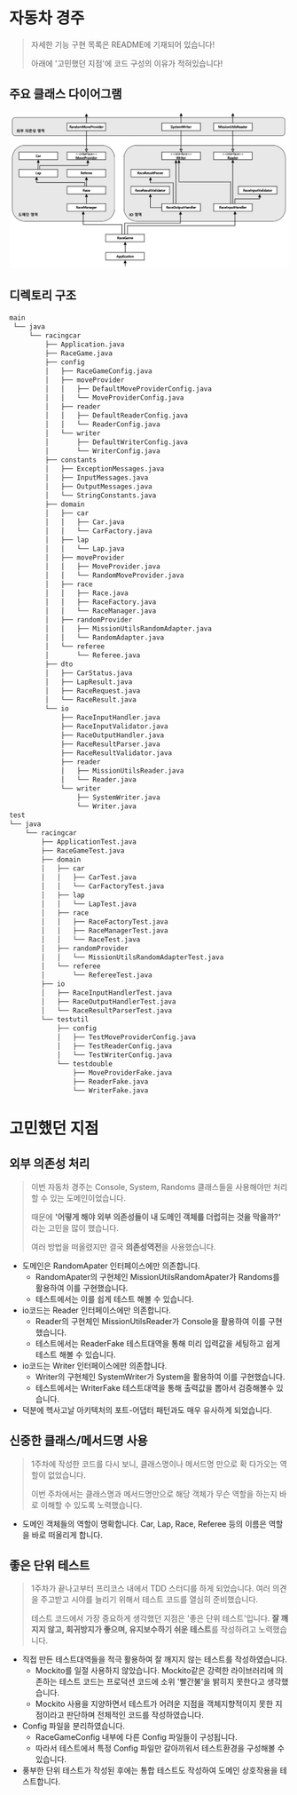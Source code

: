 # 자동차 경주

> 자세한 기능 구현 목록은 README에 기재되어 있습니다!
>
> 아래에 '고민했던 지점'에 코드 구성의 이유가 적혀있습니다!

## 주요 클래스 다이어그램

![클래스 다이어그램](img.png)

## 디렉토리 구조

```text
main
 └── java
     └── racingcar
         ├── Application.java
         ├── RaceGame.java
         ├── config
         │   ├── RaceGameConfig.java
         │   ├── moveProvider
         │   │   ├── DefaultMoveProviderConfig.java
         │   │   └── MoveProviderConfig.java
         │   ├── reader
         │   │   ├── DefaultReaderConfig.java
         │   │   └── ReaderConfig.java
         │   └── writer
         │       ├── DefaultWriterConfig.java
         │       └── WriterConfig.java
         ├── constants
         │   ├── ExceptionMessages.java
         │   ├── InputMessages.java
         │   ├── OutputMessages.java
         │   └── StringConstants.java
         ├── domain
         │   ├── car
         │   │   ├── Car.java
         │   │   └── CarFactory.java
         │   ├── lap
         │   │   └── Lap.java
         │   ├── moveProvider
         │   │   ├── MoveProvider.java
         │   │   └── RandomMoveProvider.java
         │   ├── race
         │   │   ├── Race.java
         │   │   ├── RaceFactory.java
         │   │   └── RaceManager.java
         │   ├── randomProvider
         │   │   ├── MissionUtilsRandomAdapter.java
         │   │   └── RandomAdapter.java
         │   └── referee
         │       └── Referee.java
         ├── dto
         │   ├── CarStatus.java
         │   ├── LapResult.java
         │   ├── RaceRequest.java
         │   └── RaceResult.java
         └── io
             ├── RaceInputHandler.java
             ├── RaceInputValidator.java
             ├── RaceOutputHandler.java
             ├── RaceResultParser.java
             ├── RaceResultValidator.java
             ├── reader
             │   ├── MissionUtilsReader.java
             │   └── Reader.java
             └── writer
                 ├── SystemWriter.java
                 └── Writer.java
test
└── java
    └── racingcar
        ├── ApplicationTest.java
        ├── RaceGameTest.java
        ├── domain
        │   ├── car
        │   │   ├── CarTest.java
        │   │   └── CarFactoryTest.java
        │   ├── lap
        │   │   └── LapTest.java
        │   ├── race
        │   │   ├── RaceFactoryTest.java
        │   │   ├── RaceManagerTest.java
        │   │   └── RaceTest.java
        │   ├── randomProvider
        │   │   └── MissionUtilsRandomAdapterTest.java
        │   └── referee
        │       └── RefereeTest.java
        ├── io
        │   ├── RaceInputHandlerTest.java
        │   ├── RaceOutputHandlerTest.java
        │   └── RaceResultParserTest.java
        └── testutil
            ├── config
            │   ├── TestMoveProviderConfig.java
            │   ├── TestReaderConfig.java
            │   └── TestWriterConfig.java
            └── testdouble
                ├── MoveProviderFake.java
                ├── ReaderFake.java
                └── WriterFake.java
```

# 고민했던 지점

## 외부 의존성 처리

> 이번 자동차 경주는 Console, System, Randoms 클래스들을 사용해야만 처리할 수 있는 도메인이었습니다.
>
> 때문에 **'어떻게 해야 외부 의존성들이 내 도메인 객체를 더럽히는 것을 막을까?'** 라는 고민을 많이 했습니다.
>
> 여러 방법을 떠올렸지만 결국 **의존성역전**을 사용했습니다.

- 도메인은 RandomApater 인터페이스에만 의존합니다.
  - RandomApater의 구현체인 MissionUtilsRandomApater가 Randoms를 활용하여 이를 구현했습니다.
  - 테스트에서는 이를 쉽게 테스트 해볼 수 있습니다.
- io코드는 Reader 인터페이스에만 의존합니다.
  - Reader의 구현체인 MissionUtilsReader가 Console을 활용하여 이를 구현했습니다.
  - 테스트에서는 ReaderFake 테스트대역을 통해 미리 입력값을 세팅하고 쉽게 테스트 해볼 수 있습니다.
- io코드는 Writer 인터페이스에만 의존합니다.
  - Writer의 구현체인 SystemWriter가 System을 활용하여 이를 구현했습니다.
  - 테스트에서는 WriterFake 테스트대역을 통해 출력값을 뽑아서 검증해볼수 있습니다.
- 덕분에 헥사고날 아키텍처의 포트-어댑터 패턴과도 매우 유사하게 되었습니다.

## 신중한 클래스/메서드명 사용

> 1주차에 작성한 코드를 다시 보니, 클래스명이나 메서드명 만으로 확 다가오는 역할이 없었습니다.
>
> 이번 주차에서는 클래스명과 메서드명만으로 해당 객체가 무슨 역할을 하는지 바로 이해할 수 있도록 노력했습니다.

- 도메인 객체들의 역할이 명확합니다. Car, Lap, Race, Referee 등의 이름은 역할을 바로 떠올리게 합니다.

## 좋은 단위 테스트

> 1주차가 끝나고부터 프리코스 내에서 TDD 스터디를 하게 되었습니다. 여러 의견을 주고받고 시야를 늘리기 위해서 테스트 코드를 열심히 준비했습니다.
>
> 테스트 코드에서 가장 중요하게 생각했던 지점은 '좋은 단위 테스트'입니다. **잘 깨지지 않고, 회귀방지가 좋으며, 유지보수하기 쉬운 테스트**를 작성하려고 노력했습니다.

- 직접 만든 테스트대역들을 적극 활용하여 잘 깨지지 않는 테스트를 작성하였습니다.
  - Mockito를 일절 사용하지 않았습니다. Mockito같은 강력한 라이브러리에 의존하는 테스트 코드는 프로덕션 코드에 소위 '빨간불'을 밝히지 못한다고 생각했습니다.
  - Mockito 사용을 지양하면서 테스트가 어려운 지점을 객체지향적이지 못한 지점이라고 판단하며 전체적인 코드를 작성하였습니다.
- Config 파일을 분리하였습니다.
  - RaceGameConfig 내부에 다른 Config 파일들이 구성됩니다.
  - 따라서 테스트에서 특정 Config 파일만 갈아끼워서 테스트환경을 구성해볼 수 있습니다.
- 풍부한 단위 테스트가 작성된 후에는 통합 테스트도 작성하여 도메인 상호작용을 테스트합니다.